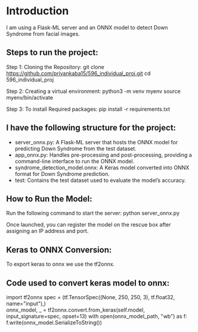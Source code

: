 # Introduction
 I am  using a Flask-ML server and an ONNX model to detect Down Syndrome from facial images.

## Steps to run the project:
Step 1: Cloning the Repository:
git clone https://github.com/priyankaba15/596_individual_proj.git
cd 596_individual_proj

Step 2: Creating a virtual environment:
python3 -m venv myenv
source myenv/bin/activate

Step 3: To install Required packages:
pip install -r requirements.txt

## I have the following structure for the project:

- server_onnx.py: A Flask-ML server that hosts the ONNX model for predicting Down Syndrome from the test dataset.
- app_onnx.py: Handles pre-processing and post-processing, providing a command-line interface to run the ONNX model.
- syndrome_detection_model.onnx: A Keras model converted into ONNX format for Down Syndrome prediction.
- test: Contains the test dataset used to evaluate the model’s accuracy.

## How to Run the Model:
Run the following command to start the server:
    python server_onnx.py

Once launched, you can register the model on the rescue box after assigning an IP address and port.

## Keras to ONNX Conversion:
To export keras to onnx we use the tf2onnx.

## Code used to convert keras model to onnx:

import tf2onnx
spec = (tf.TensorSpec((None, 250, 250, 3), tf.float32, name="input"),)  
onnx_model, _ = tf2onnx.convert.from_keras(self.model, input_signature=spec, opset=13)
with open(onnx_model_path, "wb") as f:
f.write(onnx_model.SerializeToString())



